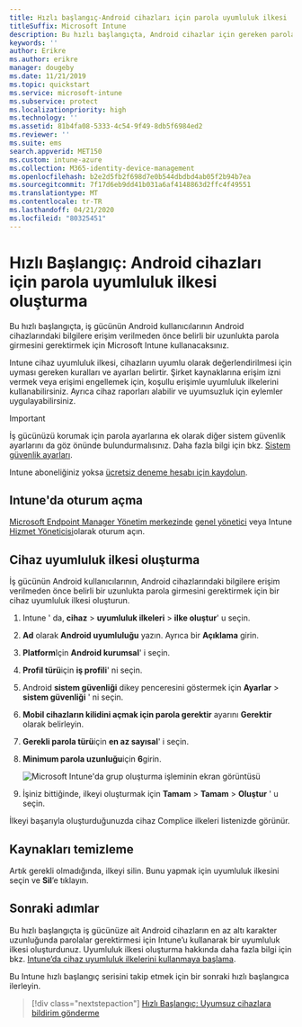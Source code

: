 ```yaml
---
title: Hızlı başlangıç-Android cihazları için parola uyumluluk ilkesi
titleSuffix: Microsoft Intune
description: Bu hızlı başlangıçta, Android cihazlar için gereken parola uzunluğunu ayarlamak üzere Microsoft Intune kullanacaksınız.
keywords: ''
author: Erikre
ms.author: erikre
manager: dougeby
ms.date: 11/21/2019
ms.topic: quickstart
ms.service: microsoft-intune
ms.subservice: protect
ms.localizationpriority: high
ms.technology: ''
ms.assetid: 81b4fa08-5333-4c54-9f49-8db5f6984ed2
ms.reviewer: ''
ms.suite: ems
search.appverid: MET150
ms.custom: intune-azure
ms.collection: M365-identity-device-management
ms.openlocfilehash: b2e2d5fb2f698d7e0b544dbdbd4ab05f2b94b7ea
ms.sourcegitcommit: 7f17d6eb9dd41b031a6af4148863d2ffc4f49551
ms.translationtype: MT
ms.contentlocale: tr-TR
ms.lasthandoff: 04/21/2020
ms.locfileid: "80325451"
---
```

# <a name="quickstart-create-a-password-compliance-policy-for-android-devices"></a>Hızlı Başlangıç: Android cihazları için parola uyumluluk ilkesi oluşturma

Bu hızlı başlangıçta, iş gücünün Android kullanıcılarının Android cihazlarındaki bilgilere erişim verilmeden önce belirli bir uzunlukta parola girmesini gerektirmek için Microsoft Intune kullanacaksınız.

Intune cihaz uyumluluk ilkesi, cihazların uyumlu olarak değerlendirilmesi için uyması gereken kuralları ve ayarları belirtir. Şirket kaynaklarına erişim izni vermek veya erişimi engellemek için, koşullu erişimle uyumluluk ilkelerini kullanabilirsiniz. Ayrıca cihaz raporları alabilir ve uyumsuzluk için eylemler uygulayabilirsiniz.

> [!IMPORTANT]
> İş gücünüzü korumak için parola ayarlarına ek olarak diğer sistem güvenlik ayarlarını da göz önünde bulundurmalısınız. Daha fazla bilgi için bkz. [Sistem güvenlik ayarları](compliance-policy-create-android-for-work.md).

Intune aboneliğiniz yoksa [ücretsiz deneme hesabı için kaydolun](../fundamentals/free-trial-sign-up.md).

## <a name="sign-in-to-intune"></a>Intune'da oturum açma

[Microsoft Endpoint Manager Yönetim merkezinde](https://go.microsoft.com/fwlink/?linkid=2109431) [genel yönetici](../fundamentals/users-add.md#types-of-administrators) veya Intune [Hizmet Yöneticisi](../fundamentals/users-add.md#types-of-administrators)olarak oturum açın.

## <a name="create-a-device-compliance-policy"></a>Cihaz uyumluluk ilkesi oluşturma

İş gücünün Android kullanıcılarının, Android cihazlarındaki bilgilere erişim verilmeden önce belirli bir uzunlukta parola girmesini gerektirmek için bir cihaz uyumluluk ilkesi oluşturun.

1. Intune ' da, **cihaz** > **uyumluluk ilkeleri** > **ilke oluştur**' u seçin.

2. **Ad** olarak **Android uyumluluğu** yazın. Ayrıca bir **Açıklama** girin.

3. **Platform**Için **Android kurumsal**' i seçin.

4. **Profil türü**için **iş profili**' ni seçin.

5. Android **sistem güvenliği** dikey penceresini göstermek için **Ayarlar** > **sistem güvenliği** ' ni seçin.

6. **Mobil cihazların kilidini açmak için parola gerektir** ayarını **Gerektir** olarak belirleyin.

7. **Gerekli parola türü**için **en az sayısal**' i seçin.

8. **Minimum parola uzunluğu**için **6**girin.

    ![Microsoft Intune'da grup oluşturma işleminin ekran görüntüsü](./media/quickstart-set-password-length-android/quickstart-set-password-length-android-01.png)

9. İşiniz bittiğinde, ilkeyi oluşturmak için **Tamam** > **Tamam** > **Oluştur** ' u seçin.

İlkeyi başarıyla oluşturduğunuzda cihaz Complice ilkeleri listenizde görünür.

## <a name="clean-up-resources"></a>Kaynakları temizleme

Artık gerekli olmadığında, ilkeyi silin. Bunu yapmak için uyumluluk ilkesini seçin ve **Sil**’e tıklayın.

## <a name="next-steps"></a>Sonraki adımlar

Bu hızlı başlangıçta iş gücünüze ait Android cihazların en az altı karakter uzunluğunda parolalar gerektirmesi için Intune’u kullanarak bir uyumluluk ilkesi oluşturdunuz. Uyumluluk ilkesi oluşturma hakkında daha fazla bilgi için bkz. [Intune’da cihaz uyumluluk ilkelerini kullanmaya başlama](device-compliance-get-started.md).

Bu Intune hızlı başlangıç serisini takip etmek için bir sonraki hızlı başlangıca ilerleyin.

> [!div class="nextstepaction"]
> [Hızlı Başlangıç: Uyumsuz cihazlara bildirim gönderme](quickstart-send-notification.md)
